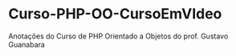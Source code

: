 # Curso-PHP-OO-CursoEmVIdeo
Anotações do Curso de PHP Orientado a Objetos do prof. Gustavo Guanabara
